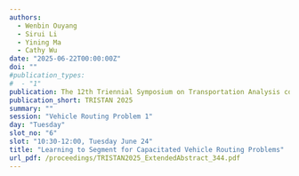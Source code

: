 ```yaml
---
authors:
  - Wenbin Ouyang
  - Sirui Li
  - Yining Ma
  - Cathy Wu
date: "2025-06-22T00:00:00Z"
doi: ""
#publication_types:
#  - "1"
publication: The 12th Triennial Symposium on Transportation Analysis conference
publication_short: TRISTAN 2025
summary: ""
session: "Vehicle Routing Problem 1"
day: "Tuesday"
slot_no: "6"
slot: "10:30-12:00, Tuesday June 24"
title: "Learning to Segment for Capacitated Vehicle Routing Problems"
url_pdf: /proceedings/TRISTAN2025_ExtendedAbstract_344.pdf
---
```

